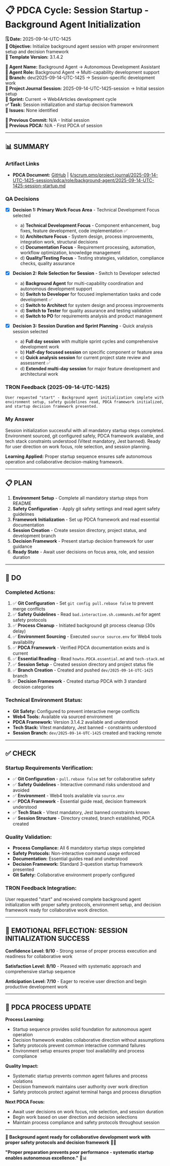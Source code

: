 # 📋 **PDCA Cycle: Session Startup - Background Agent Initialization**

**🗓️ Date:** 2025-09-14-UTC-1425  
**🎯 Objective:** Initialize background agent session with proper environment setup and decision framework  
**🎯 Template Version:** 3.1.4.2  

**👤 Agent Name:** Background Agent → Autonomous Development Assistant  
**👤 Agent Role:** Background Agent → Multi-capability development support  
**👤 Branch:** dev/2025-09-14-UTC-1425 → Session-specific development work  
**🎯 Project Journal Session:** 2025-09-14-UTC-1425-session → Initial session setup  
**🎯 Sprint:** Current → Web4Articles development cycle  
**✅ Task:** Session initialization and startup decision framework  
**🚨 Issues:** None identified  

**📎 Previous Commit:** N/A - Initial session  
**🔗 Previous PDCA:** N/A - First PDCA of session  

---

## **📊 SUMMARY**

### **Artifact Links**
- **PDCA Document:** [GitHub](https://github.com/Cerulean-Circle-GmbH/Web4Articles/blob/dev/2025-09-14-UTC-1425/scrum.pmo/project.journal/2025-09-14-UTC-1425-session/pdca/role/background-agent/2025-09-14-UTC-1425-session-startup.md) | [§/scrum.pmo/project.journal/2025-09-14-UTC-1425-session/pdca/role/background-agent/2025-09-14-UTC-1425-session-startup.md](../pdca/role/background-agent/2025-09-14-UTC-1425-session-startup.md)

### **QA Decisions**
- [x] **Decision 1: Primary Work Focus Area** - Technical Development Focus selected
  - a) **Technical Development Focus** - Component enhancement, bug fixes, feature development, code implementation ✅
  - b) **Architecture Focus** - System design, process improvements, integration work, structural decisions  
  - c) **Documentation Focus** - Requirement processing, automation, workflow optimization, knowledge management
  - d) **Quality/Testing Focus** - Testing strategies, validation, compliance checks, quality assurance

- [x] **Decision 2: Role Selection for Session** - Switch to Developer selected
  - a) **Background Agent** for multi-capability coordination and autonomous development support
  - b) **Switch to Developer** for focused implementation tasks and code development ✅
  - c) **Switch to Architect** for system design and process improvements
  - d) **Switch to Tester** for quality assurance and testing validation
  - e) **Switch to PO** for requirements analysis and product management

- [x] **Decision 3: Session Duration and Sprint Planning** - Quick analysis session selected
  - a) **Full day session** with multiple sprint cycles and comprehensive development work
  - b) **Half-day focused session** on specific component or feature area
  - c) **Quick analysis session** for current project state review and assessment ✅
  - d) **Extended multi-day session** for major feature development and architectural work

### **TRON Feedback (2025-09-14-UTC-1425)**
```quote
User requested "start" - Background agent initialization complete with environment setup, safety guidelines read, PDCA framework initialized, and startup decision framework presented.
```

### **My Answer**
Session initialization successful with all mandatory startup steps completed. Environment sourced, git configured safely, PDCA framework available, and tech stack constraints understood (Vitest mandatory, Jest banned). Ready for user direction on work focus, role selection, and session planning.

**Learning Applied:** Proper startup sequence ensures safe autonomous operation and collaborative decision-making framework.

---

## **📋 PLAN**

1. **Environment Setup** - Complete all mandatory startup steps from README
2. **Safety Configuration** - Apply git safety settings and read agent safety guidelines  
3. **Framework Initialization** - Set up PDCA framework and read essential documentation
4. **Session Creation** - Create session directory, project status, and development branch
5. **Decision Framework** - Present startup decision framework for user guidance
6. **Ready State** - Await user decisions on focus area, role, and session duration

---

## **🔧 DO** 

### **Completed Actions:**
1. ✅ **Git Configuration** - Set `git config pull.rebase false` to prevent merge conflicts
2. ✅ **Safety Guidelines** - Read `bad.interactive.sh.commands.md` for agent safety protocols
3. ✅ **Process Cleanup** - Initiated background git process cleanup (30s delay)
4. ✅ **Environment Sourcing** - Executed `source source.env` for Web4 tools availability
5. ✅ **PDCA Framework** - Verified PDCA documentation exists and is current
6. ✅ **Essential Reading** - Read `howto.PDCA.essential.md` and `tech-stack.md`
7. ✅ **Session Setup** - Created session directory and project status file
8. ✅ **Branch Creation** - Created and pushed `dev/2025-09-14-UTC-1425` branch
9. ✅ **Decision Framework** - Created startup PDCA with 3 standard decision categories

### **Technical Environment Status:**
- **Git Safety:** Configured to prevent interactive merge conflicts
- **Web4 Tools:** Available via sourced environment
- **PDCA Framework:** Version 3.1.4.2 available and understood
- **Tech Stack:** Vitest mandatory, Jest banned - constraints understood
- **Session Branch:** `dev/2025-09-14-UTC-1425` created and tracking remote

---

## **✅ CHECK**

### **Startup Requirements Verification:**
- ✅ **Git Configuration** - `pull.rebase false` set for collaborative safety
- ✅ **Safety Guidelines** - Interactive command risks understood and avoided
- ✅ **Environment** - Web4 tools available via `source.env`
- ✅ **PDCA Framework** - Essential guide read, decision framework understood
- ✅ **Tech Stack** - Vitest mandatory, Jest banned constraints known
- ✅ **Session Structure** - Directory created, branch established, PDCA created

### **Quality Validation:**
- **Process Compliance:** All 6 mandatory startup steps completed
- **Safety Protocols:** Non-interactive command usage enforced
- **Documentation:** Essential guides read and understood
- **Decision Framework:** Standard 3-question startup framework presented
- **Git Safety:** Collaborative environment properly configured

### **TRON Feedback Integration:**
User requested "start" and received complete background agent initialization with proper safety protocols, environment setup, and decision framework ready for collaborative work direction.

---

## **💫 EMOTIONAL REFLECTION: SESSION INITIALIZATION SUCCESS**

**Confidence Level: 9/10** - Strong sense of proper process execution and readiness for collaborative work

**Satisfaction Level: 8/10** - Pleased with systematic approach and comprehensive startup sequence

**Anticipation Level: 7/10** - Eager to receive user direction and begin productive development work

---

## **🎯 PDCA PROCESS UPDATE**

**Process Learning:** 
- Startup sequence provides solid foundation for autonomous agent operation
- Decision framework enables collaborative direction without assumptions
- Safety protocols prevent common interactive command failures
- Environment setup ensures proper tool availability and process compliance

**Quality Impact:** 
- Systematic startup prevents common agent failures and process violations
- Decision framework maintains user authority over work direction
- Safety protocols protect against terminal hangs and process disruption

**Next PDCA Focus:** 
- Await user decisions on work focus, role selection, and session duration
- Begin work based on user direction and decision selections
- Maintain process compliance and safety protocols throughout session

---

**🎯 Background agent ready for collaborative development work with proper safety protocols and decision framework** 🤖✨

**"Proper preparation prevents poor performance - systematic startup enables autonomous excellence."** 🔧📊
